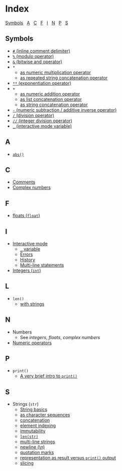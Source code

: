 # Index

[sof]:/sof

[Symbols](symbols)&nbsp;&nbsp;
[A](a)&nbsp;&nbsp;
[C](c)&nbsp;&nbsp;
[F](f)&nbsp;&nbsp;
[I](i)&nbsp;&nbsp;
[N](n)&nbsp;&nbsp;
[P](p)&nbsp;&nbsp;
[S](s)&nbsp;&nbsp;

## Symbols

* [```#``` (inline comment delimiter)](1_Some_Basics.md#comments)
* [```%``` (modulo operator)](2_Numbers_Expressions_Variables.md#integer-and-floating-values)
* [```&``` (bitwise and operator)]()
* ```*```
  * [as numeric multiplication operator](2_Numbers_Expressions_Variables.md#integer-and-floating-values)
  * [as repeated string concatenation operator](3_Intro_Strings.md#string-concatenation)
* [```**``` (exponentiation operator)](2_Numbers_Expressions_Variables.md#integer-and-floating-values)
* ```+```
  * [as numeric addition operator](2_Numbers_Expressions_Variables.md#integer-and-floating-values)
  * [as list concatenation operator]()
  * [as string concatenation operator](3_Intro_Strings.md#string-concatenation)
* [```-``` (numeric subtraction / additive inverse operator)](2_Numbers_Expressions_Variables.md#integer-and-floating-values)
* [```/``` (division operator)](2_Numbers_Expressions_Variables.md#integer-and-floating-values)
* [```//``` (integer division operator)](2_Numbers_Expressions_Variables.md#integer-and-floating-values)
* [```_``` (interactive mode variable)](1_Some_Basics.md##the-_-variable)

## A

* [```abs()```](2_Numbers_Expressions_Variables.md#integer-and-floating-values)

## C

* [Comments](1_Some_Basics.md#comments)
* [Complex numbers](2_Numbers_Expressions_Variables.md#complex-numbers)

## F

* [floats (```float```)](2_Numbers_Expressions_Variables.md#integer-and-floating-values)

## I

* [Interactive mode](1_Some_Basics.md#interactive-mode)
  * [```_``` variable](1_Some_Basics.md#und_var)
  * [Errors](1_Some_Basics.md#errors)
  * [History](1_Some_Basics.md#history)
  * [Multi-line statements](1_Some_Basics.md#multi-line-statements)
* [Integers (```int```)](2_Numbers_Expressions_Variables.md#integer-and-floating-values)

## L

* ```len()```
  * [with strings](3_Intro_Strings.md#strings-as-character-sequences)

## N

* Numbers
  * See _integers_, _floats_, _complex numbers_
* [Numeric operators](2_Numbers_Expressions_Variables.md#integer-and-floating-values)

## P

* ```print()```
  * [A very brief intro to ```print()```](1_Some_Basics.md#a-very-brief-intro-to-print)

## S

* Strings (```str```)
  * [String basics](3_Intro_Strings.md#string-basics)
  * [as character sequences](3_Intro_Strings.md#strings-as-character-sequences)
  * [concatenation](3_Intro_Strings.md#string-concatenation)
  * [element indexing](3_Intro_Strings.md#strings-as-character-sequences)
  * [immutability](3_Intro_Strings.md#strings-are-immutable)
  * [```len(str)```](3_Intro_Strings.md#strings-as-character-sequences)
  * [multi-line strings](3_Intro_Strings.md#string-basics)
  * [newline (\n)](3_Intro_Strings.md#string-basics)
  * [quotation marks](3_Intro_Strings.md#string-basics)
  * [representation as result versus ```print()``` output](3_Intro_Strings.md#string-basics)
  * [slicing](3_Intro_Strings.md#strings-as-character-sequences)
